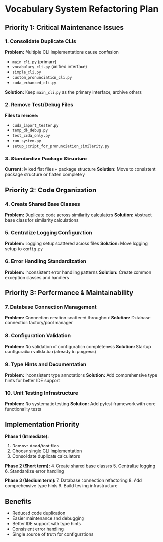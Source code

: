 # Vocabulary System Refactoring Plan

## Priority 1: Critical Maintenance Issues

### 1. Consolidate Duplicate CLIs
**Problem:** Multiple CLI implementations cause confusion
- `main_cli.py` (primary)
- `vocabulary_cli.py` (unified interface)
- `simple_cli.py` 
- `custom_pronunciation_cli.py`
- `cuda_enhanced_cli.py`

**Solution:** Keep `main_cli.py` as the primary interface, archive others

### 2. Remove Test/Debug Files
**Files to remove:**
- `cuda_import_tester.py`
- `temp_db_debug.py` 
- `test_cuda_only.py`
- `run_system.py`
- `setup_script_for_pronunciation_similarity.py`

### 3. Standardize Package Structure
**Current:** Mixed flat files + package structure
**Solution:** Move to consistent package structure or flatten completely

## Priority 2: Code Organization

### 4. Create Shared Base Classes
**Problem:** Duplicate code across similarity calculators
**Solution:** Abstract base class for similarity calculations

### 5. Centralize Logging Configuration
**Problem:** Logging setup scattered across files
**Solution:** Move logging setup to `config.py`

### 6. Error Handling Standardization
**Problem:** Inconsistent error handling patterns
**Solution:** Create common exception classes and handlers

## Priority 3: Performance & Maintainability

### 7. Database Connection Management
**Problem:** Connection creation scattered throughout
**Solution:** Database connection factory/pool manager

### 8. Configuration Validation
**Problem:** No validation of configuration completeness
**Solution:** Startup configuration validation (already in progress)

### 9. Type Hints and Documentation
**Problem:** Inconsistent type annotations
**Solution:** Add comprehensive type hints for better IDE support

### 10. Unit Testing Infrastructure
**Problem:** No systematic testing
**Solution:** Add pytest framework with core functionality tests

## Implementation Priority

**Phase 1 (Immediate):**
1. Remove dead/test files
2. Choose single CLI implementation
3. Consolidate duplicate calculators

**Phase 2 (Short term):**
4. Create shared base classes
5. Centralize logging
6. Standardize error handling

**Phase 3 (Medium term):**
7. Database connection refactoring
8. Add comprehensive type hints
9. Build testing infrastructure

## Benefits
- Reduced code duplication
- Easier maintenance and debugging
- Better IDE support with type hints
- Consistent error handling
- Single source of truth for configurations